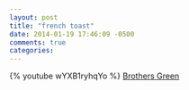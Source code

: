 ```yaml
---
layout: post
title: "french toast"
date: 2014-01-19 17:46:09 -0500
comments: true
categories: 
---
```

{% youtube wYXB1ryhqYo %}
[Brothers Green](http://brothersgreen.com)
